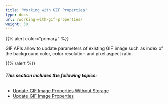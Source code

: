 ```yaml
---
title: "Working with GIF Properties"
type: docs
url: /working-with-gif-properties/
weight: 30
---
```


{{% alert color="primary" %}} 

GIF APIs allow to update parameters of existing GIF image such as index of the background color, color resolution and pixel aspect ratio.

{{% /alert %}} 
###### **This section includes the following topics:**
- [Update GIF Image Properties Without Storage](/update-gif-image-properties-without-storage-html/)
- [Update GIF Image Properties](/update-gif-image-properties-html/)
